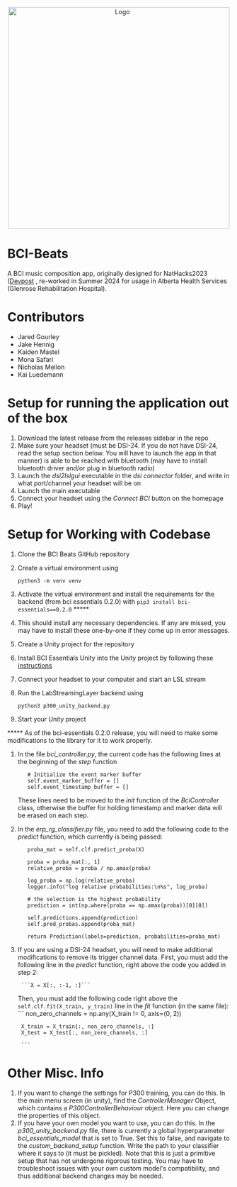 <p align="center">
  <img src="https://github.com/BCI-Beats-NatHacks/BCI-Beats/assets/140631194/d868c503-2faa-4f02-8415-f52d0247aa77" alt="Logo" width="500"/>
</p>

# BCI-Beats
A BCI music composition app, originally designed for NatHacks2023 ([Devpost](https://devpost.com/software/bci-beats) , re-worked in Summer 2024 for usage in Alberta Health Services (Glenrose Rehabilitation Hospital).

# Contributors
- Jared Gourley
- Jake Hennig
- Kaiden Mastel
- Mona Safari
- Nicholas Mellon
- Kai Luedemann


# Setup for running the application out of the box
1. Download the latest release from the releases sidebar in the repo
2. Make sure your headset (must be DSI-24. If you do not have DSI-24, read the setup section below. You will have to launch the app in that manner) is able to be reached with bluetooth (may have to install bluetooth driver and/or plug in bluetooth radio)
3. Launch the _dsi2lslgui_ executable in the _dsi connector_ folder, and write in what port/channel your headset will be on
4. Launch the main executable
5. Connect your headset using the _Connect BCI_ button on the homepage
6. Play!


# Setup for Working with Codebase
1. Clone the BCI Beats GitHub repository
2. Create a virtual environment using
   
   ```python3 -m venv venv```
    
3. Activate the virtual environment and install the requirements for the backend (from bci essentials 0.2.0) with
   ```pip3 install bci-essentials==0.2.0``` *****
   
4. This should install any necessary dependencies. If any are missed, you may have to install these one-by-one if they come up in error messages.
5. Create a Unity project for the repository
6. Install BCI Essentials Unity into the Unity project by following these [instructions](https://github.com/kirtonBCIlab/bci-essentials-unity#install-into-unity-project)
7. Connect your headset to your computer and start an LSL stream
8. Run the LabStreamingLayer backend using

   ```python3 p300_unity_backend.py```
  
9. Start your Unity project




***** As of the bci-essentials 0.2.0 release, you will need to make some modifications to the library for it to work properly.
1. In the file _bci_controller.py_, the current code has the following lines at the beginning of the _step_ function
     ```
        # Initialize the event marker buffer
        self.event_marker_buffer = []
        self.event_timestamp_buffer = []
     ```
     These lines need to be moved to the _init_ function of the _BciController_ class, otherwise the buffer for holding timestamp and marker data will be erased on each step. 
2. In the _erp_rg_classifier.py_ file, you need to add the following code to the _predict_ function, which currently is being passed:

     ```
        proba_mat = self.clf.predict_proba(X)

        proba = proba_mat[:, 1]
        relative_proba = proba / np.amax(proba)

        log_proba = np.log(relative_proba)
        logger.info("log relative probabilities:\n%s", log_proba)

        # the selection is the highest probability
        prediction = int(np.where(proba == np.amax(proba))[0][0])

        self.predictions.append(prediction)
        self.pred_probas.append(proba_mat)

        return Prediction(labels=prediction, probabilities=proba_mat)
     
     ```

3. If you are using a DSI-24 headset, you will need to make additional modifications to remove its trigger channel data.
     First, you must add the following line in the _predict_ function, right above the code you added in step 2:
        
        ```X = X[:, :-1, :]```

     Then, you must add the following code right above the ```self.clf.fit(X_train, y_train)``` line in the _fit_ function (in the same file):
        ```
        non_zero_channels = np.any(X_train != 0, axis=(0, 2))

        X_train = X_train[:, non_zero_channels, :]
        X_test = X_test[:, non_zero_channels, :]

        ```


# Other Misc. Info
  1. If you want to change the settings for P300 training, you can do this. In the main menu screen (in unity), find the _ControllerManager_ Object, which contains a _P300ControllerBehaviour_ object. Here you can change the properties of this object.
  2. If you have your own model you want to use, you can do this. In the _p300_unity_backend.py_ file, there is currently a global hyperparameter _bci_essentials_model_ that is set to True. Set this to false, and navigate to the _custom_backend_setup_ function. Write the path to your classifier where it says to (it must be pickled). Note that this is just a primitive setup that has not undergone rigorous testing. You may have to troubleshoot issues with your own custom model's compatibility, and thus additional backend changes may be needed.
